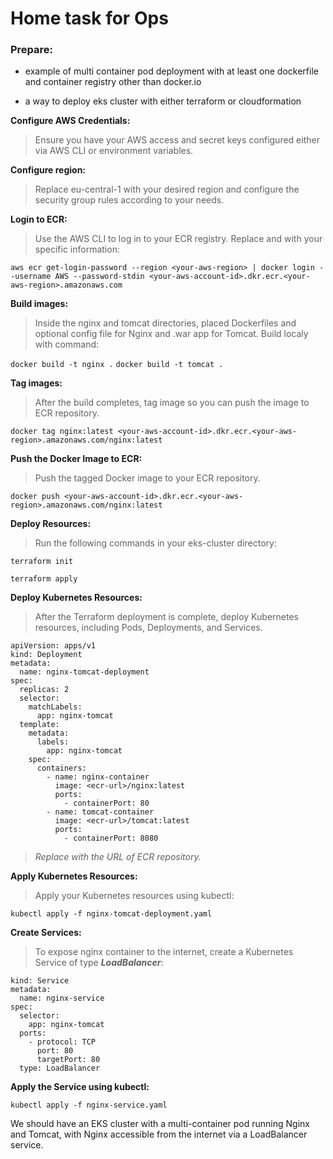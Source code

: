 # Home task for Ops

### Prepare:

 - example of multi container pod deployment with at least one dockerfile and container registry other than docker.io 

 - a way to deploy eks cluster with either terraform or cloudformation


**Configure AWS Credentials:**

> Ensure you have your AWS access and secret keys configured either via AWS CLI or environment variables.


**Configure region:**

> Replace eu-central-1 with your desired region and configure the security group rules according to your needs.

**Login to ECR:**

> Use the AWS CLI to log in to your ECR registry. Replace <your-aws-region> and <your-aws-account-id> with your specific information:

`aws ecr get-login-password --region <your-aws-region> | docker login --username AWS --password-stdin <your-aws-account-id>.dkr.ecr.<your-aws-region>.amazonaws.com`

**Build images:**

> Inside the nginx and tomcat directories, placed Dockerfiles and optional config file for Nginx and .war app for Tomcat. Build localy with command:

`docker build -t nginx .`
`docker build -t tomcat .`

**Tag images:**

> After the build completes, tag image so you can push the image to ECR repository.

`docker tag nginx:latest <your-aws-account-id>.dkr.ecr.<your-aws-region>.amazonaws.com/nginx:latest`

**Push the Docker Image to ECR:**

> Push the tagged Docker image to your ECR repository.

`docker push <your-aws-account-id>.dkr.ecr.<your-aws-region>.amazonaws.com/nginx:latest`

**Deploy Resources:**

> Run the following commands in your eks-cluster directory:

`terraform init`

`terraform apply`

**Deploy Kubernetes Resources:**

> After the Terraform deployment is complete, deploy Kubernetes resources, including Pods, Deployments, and Services.
```
apiVersion: apps/v1
kind: Deployment
metadata:
  name: nginx-tomcat-deployment
spec:
  replicas: 2
  selector:
    matchLabels:
      app: nginx-tomcat
  template:
    metadata:
      labels:
        app: nginx-tomcat
    spec:
      containers:
        - name: nginx-container
          image: <ecr-url>/nginx:latest
          ports:
            - containerPort: 80
        - name: tomcat-container
          image: <ecr-url>/tomcat:latest
          ports:
            - containerPort: 8080
```

> *Replace <ecr-url> with the URL of ECR repository.*



**Apply Kubernetes Resources:**

> Apply your Kubernetes resources using kubectl:

```kubectl apply -f nginx-tomcat-deployment.yaml```


**Create Services:**

> To expose nginx container to the internet, create a Kubernetes Service of type ***LoadBalancer***:

```apiVersion: v1
kind: Service
metadata:
  name: nginx-service
spec:
  selector:
    app: nginx-tomcat
  ports:
    - protocol: TCP
      port: 80
      targetPort: 80
  type: LoadBalancer
```
**Apply the Service using kubectl:**

```kubectl apply -f nginx-service.yaml```

We should have an EKS cluster with a multi-container pod running Nginx and Tomcat, with Nginx accessible from the internet via a LoadBalancer service.
